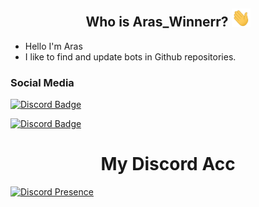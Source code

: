 <h2 align="center">Who is Aras_Winnerr? <img src="https://github.com/YadneshKhode/Hi.gif/blob/main/Hi.gif" width="30px"> </h2>

- Hello I'm Aras
- I like to find and update bots in Github repositories.

<h3> Social Media </h3>

[![Discord Badge](https://img.shields.io/badge/Instagram%20-171515.svg?&amp;style=for-the-badge&amp;logo=instagram&amp;logoColor=dark)](https://www.instagram.com/arasfpsz/)

[![Discord Badge](https://img.shields.io/badge/Discord%20-171515.svg?&amp;style=for-the-badge&amp;logo=instagram&amp;logoColor=dark)](https://www.instagram.com/arasfpsz/)

<h1 align="center"> My Discord Acc </h1>

[![Discord Presence](https://lanyard-profile-readme.vercel.app/api/716252316562489355?hideDiscrim=true)](https://discord.com/users/716252316562489355)
